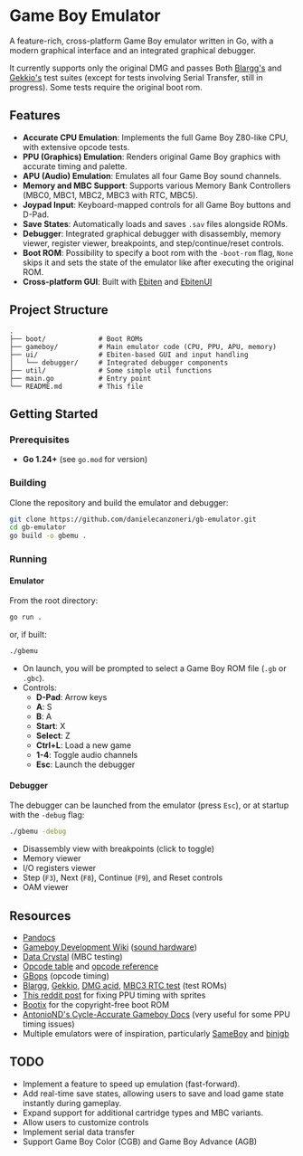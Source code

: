 # Game Boy Emulator

A feature-rich, cross-platform Game Boy emulator written in Go, with a modern graphical interface and an integrated graphical debugger.

It currently supports only the original DMG and passes Both [Blargg's](https://github.com/retrio/gb-test-roms) and [Gekkio's](https://github.com/Gekkio/mooneye-test-suite) test suites (except for tests involving Serial Transfer, still in progress).
Some tests require the original boot rom.

## Features

- **Accurate CPU Emulation**: Implements the full Game Boy Z80-like CPU, with extensive opcode tests.
- **PPU (Graphics) Emulation**: Renders original Game Boy graphics with accurate timing and palette.
- **APU (Audio) Emulation**: Emulates all four Game Boy sound channels.
- **Memory and MBC Support**: Supports various Memory Bank Controllers (MBC0, MBC1, MBC2, MBC3 with RTC, MBC5).
- **Joypad Input**: Keyboard-mapped controls for all Game Boy buttons and D-Pad.
- **Save States**: Automatically loads and saves `.sav` files alongside ROMs.
- **Debugger**: Integrated graphical debugger with disassembly, memory viewer, register viewer, breakpoints, and step/continue/reset controls.
- **Boot ROM**: Possibility to specify a boot rom with the `-boot-rom` flag, `None` skips it and sets the state of the emulator like after executing the original ROM.
- **Cross-platform GUI**: Built with [Ebiten](https://ebiten.org/)  and [EbitenUI](https://ebitenui.github.io/)

## Project Structure

```
.
├── boot/             # Boot ROMs
├── gameboy/          # Main emulator code (CPU, PPU, APU, memory)
├── ui/               # Ebiten-based GUI and input handling
│   └── debugger/     # Integrated debugger components
├── util/             # Some simple util functions
├── main.go           # Entry point
└── README.md         # This file

```

## Getting Started

### Prerequisites

- **Go 1.24+** (see `go.mod` for version)

### Building

Clone the repository and build the emulator and debugger:

```sh
git clone https://github.com/danielecanzoneri/gb-emulator.git
cd gb-emulator
go build -o gbemu .
```

### Running

#### Emulator

From the root directory:

```sh
go run .
```
or, if built:
```sh
./gbemu
```

- On launch, you will be prompted to select a Game Boy ROM file (`.gb` or `.gbc`).
- Controls:
  - **D-Pad**: Arrow keys
  - **A**: S
  - **B**: A
  - **Start**: X
  - **Select**: Z
  - **Ctrl+L**: Load a new game
  - **1-4**: Toggle audio channels
  - **Esc**: Launch the debugger

#### Debugger

The debugger can be launched from the emulator (press `Esc`), or at startup with the `-debug` flag:
```sh
./gbemu -debug
```
- Disassembly view with breakpoints (click to toggle)
- Memory viewer
- I/O registers viewer
- Step (`F3`), Next (`F8`), Continue (`F9`), and Reset controls
- OAM viewer

## Resources

- [Pandocs](https://gbdev.io/pandocs/OAM.html)
- [Gameboy Development Wiki](https://gbdev.gg8.se/wiki/articles/Main_Page) ([sound hardware](https://gbdev.gg8.se/wiki/articles/Gameboy_sound_hardware))
- [Data Crystal](https://datacrystal.tcrf.net/wiki/Data_Crystal) (MBC testing)
- [Opcode table](https://gbdev.io/gb-opcodes/optables/) and [opcode reference](https://rgbds.gbdev.io/docs/v0.9.2/gbz80.7)
- [GBops](https://izik1.github.io/gbops/) (opcode timing)
- [Blargg](https://github.com/retrio/gb-test-roms), [Gekkio](https://github.com/Gekkio/mooneye-test-suite), [DMG acid](https://github.com/mattcurrie/dmg-acid2), [MBC3 RTC test](https://github.com/aaaaaa123456789/rtc3test) (test ROMs)
- [This reddit post](https://www.reddit.com/r/EmuDev/comments/59pawp/gb_mode3_sprite_timing/) for fixing PPU timing with sprites
- [Bootix](https://github.com/Hacktix/Bootix) for the copyright-free boot ROM
- [AntonioND's Cycle-Accurate Gameboy Docs](https://github.com/AntonioND/giibiiadvance/blob/master/docs/TCAGBD.pdf) (very useful for some PPU timing issues)
- Multiple emulators were of inspiration, particularly [SameBoy](https://github.com/LIJI32/SameBoy) and [binjgb](https://github.com/binji/binjgb)

## TODO

- Implement a feature to speed up emulation (fast-forward).
- Add real-time save states, allowing users to save and load game state instantly during gameplay.
- Expand support for additional cartridge types and MBC variants.
- Allow users to customize controls
- Implement serial data transfer
- Support Game Boy Color (CGB) and Game Boy Advance (AGB)